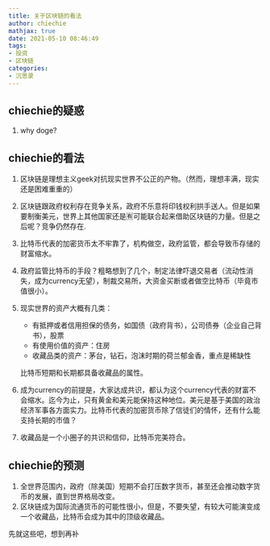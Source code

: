 ```yaml
---
title: 关于区块链的看法
author: chiechie
mathjax: true
date: 2021-05-10 08:46:49
tags:
- 投资
- 区块链
categories: 
- 沉思录
---
```


## chiechie的疑惑

1. why doge?


## chiechie的看法

1. 区块链是理想主义geek对抗现实世界不公正的产物。（然而，理想丰满，现实还是困难重重的）
2. 区块链跟政府权利存在竞争关系，政府不乐意将印钱权利拱手送人。但是如果要制衡美元，世界上其他国家还是🈶️可能联合起来借助区块链的力量。但是之后呢？竞争仍然存在.
3. 比特币代表的加密货币太不牢靠了，机构做空，政府监管，都会导致币存储的财富缩水。
4. 政府监管比特币的手段？粗略想到了几个，制定法律吓退交易者（流动性消失，成为currency无望），制裁交易所，大资金买断或者做空比特币（毕竟市值很小）。
5. 现实世界的资产大概有几类：
   - 有抵押或者信用担保的债务，如国债（政府背书），公司债券（企业自己背书），股票
   - 有使用价值的资产：住房
   - 收藏品类的资产：茅台，钻石，泡沫时期的荷兰郁金香，重点是稀缺性
    
    比特币短期和长期都具备收藏品的属性。
6. 成为currency的前提是，大家达成共识，都认为这个currency代表的财富不会缩水。迄今为止，只有黄金和美元能保持这种地位。美元是基于美国的政治经济军事各方面实力。比特币代表的加密货币除了信徒们的情怀，还有什么能支持长期的市值？
7. 收藏品是一个小圈子的共识和信仰，比特币完美符合。


## chiechie的预测

1. 全世界范围内，政府（除美国）短期不会打压数字货币，甚至还会推动数字货币的发展，直到世界格局改变。
2. 区块链成为国际流通货币的可能性很小，但是，不要失望，有较大可能演变成一个收藏品，比特币会成为其中的顶级收藏品。

先就这些吧，想到再补
